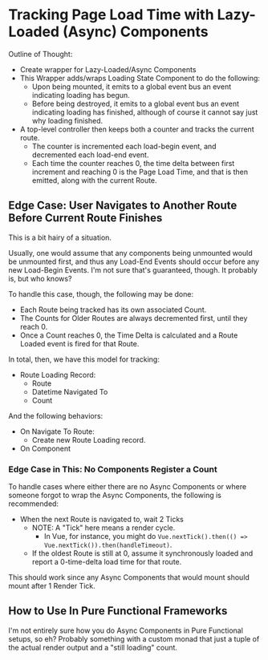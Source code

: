 Tracking Page Load Time with Lazy-Loaded (Async) Components
===========================================================

Outline of Thought:

- Create wrapper for Lazy-Loaded/Async Components
- This Wrapper adds/wraps Loading State Component to do the following:
    - Upon being mounted, it emits to a global event bus an event indicating loading has begun.
    - Before being destroyed, it emits to a global event bus an event indicating loading has finished, although of course it cannot say just why loading finished.
- A top-level controller then keeps both a counter and tracks the current route.
    - The counter is incremented each load-begin event, and decremented each load-end event.
    - Each time the counter reaches 0, the time delta between first increment and reaching 0 is the Page Load Time, and that is then emitted, along with the current Route.



## Edge Case: User Navigates to Another Route Before Current Route Finishes

This is a bit hairy of a situation.

Usually, one would assume that any components being unmounted would be unmounted first, and thus any Load-End Events should occur before any new Load-Begin Events.  I'm not sure that's guaranteed, though.  It probably is, but who knows?

To handle this case, though, the following may be done:

- Each Route being tracked has its own associated Count.
- The Counts for Older Routes are always decremented first, until they reach 0.
- Once a Count reaches 0, the Time Delta is calculated and a Route Loaded event is fired for that Route.

In total, then, we have this model for tracking:

- Route Loading Record:
    - Route
    - Datetime Navigated To
    - Count

And the following behaviors:

- On Navigate To Route:
    - Create new Route Loading record.
- On Component


### Edge Case in This: No Components Register a Count

To handle cases where either there are no Async Components or where someone forgot to wrap the Async Components, the following is recommended:

- When the next Route is navigated to, wait 2 Ticks
    - NOTE: A "Tick" here means a render cycle.
        - In Vue, for instance, you might do `Vue.nextTick().then(() => Vue.nextTick()).then(handleTimeout)`.
    - If the oldest Route is still at 0, assume it synchronously loaded and report a 0-time-delta load time for that route.

This should work since any Async Components that would mount should mount after 1 Render Tick.



## How to Use In Pure Functional Frameworks

I'm not entirely sure how you do Async Components in Pure Functional setups, so eh?  Probably something with a custom monad that just a tuple of the actual render output and a "still loading" count.
